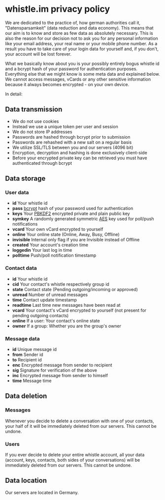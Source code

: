 whistle.im privacy policy
=========================
We are dedicated to the practice of, how german authorities call it, "Datensparsamkeit" (data reduction and
data economy). This means that our aim is to know and store as few data as absolutely necessary. This is
also the reason for our decision not to ask you for any personal information like your email address,
your real name or your mobile phone number. As a result you have to take care of your login data for yourself
and, if you don't, your account will be lost forever.

What we basically know about you is your possibly entirely bogus whistle id and a bcrypt hash of your password
for authentication purposes. Everything else that we might know is some meta data and explained below. We cannot
access messages, vCards or any other sensitive information because it always becomes encrypted - on your own
device.

In detail:

Data transmission
-----------------
* We do not use cookies
* Instead we use a unique token per user and session
* We do not store IP addresses
* Passwords are hashed through bcrypt prior to submission
* Passwords are rehashed with a new salt on a regular basis
* We utilize SSL/TLS between you and our servers (4096 bit)
* Encryption, decryption and hashing is done exclusively client-side
* Before your encrypted private key can be retrieved you must have authenticated through bcrypt

Data storage
------------

### User data
* **id** Your whistle id
* **pass** [bcrypt](http://en.wikipedia.org/wiki/Bcrypt) hash of your password used for authentication
* **keys** Your [PBKDF2](http://en.wikipedia.org/wiki/PBKDF2) encrypted private and plain public key
* **symkey** A randomly generated symmetric [AES](http://en.wikipedia.org/wiki/Advanced_Encryption_Standard) key used for poll/push notifications
* **vcard** Your own vCard encrypted to yourself
* **online** Your online state (Online, Away, Busy, Offline)
* **invisible** Internal only flag if you are Invisible instead of Offline
* **created** Your account's creation time
* **loggedin** Your last log in time
* **polltime** Push/poll notification timestamp

### Contact data
* **id** Your whistle id
* **cid** Your contact's whistle respectively group id
* **state** Contact state (Pending outgoing/incoming or approved)
* **unread** Number of unread messages
* **time** Contact update timestamp
* **readtime** Last time new messages have been read at
* **vcard** Your contact's vCard encrypted to yourself (not present for pending outgoing contacts)
* **online** If a user: Your contact's online state
* **owner** If a group: Whether you are the group's owner

### Message data
* **id** Unique message id
* **from** Sender id
* **to** Recipient id
* **enc** Encrypted message from sender to recipient
* **sig** Signature for verification of the above
* **inc** Encrypted message from sender to himself
* **time** Message time

Data deletion
-------------

### Messages
Whenever you decide to delete a conversation with one of your contacts, your half of it will be immediately deleted
from our servers. This cannot be undone.

### Users
If you ever decide to delete your entire whistle account, all your data (account, keys, contacts, both sides of your
conversations) will be immediately deleted from our servers. This cannot be undone.

Data location
-------------
Our servers are located in Germany.
